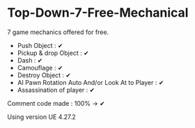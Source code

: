 # Top-Down-7-Free-Mechanical
7 game mechanics offered for free.

- Push Object : ✔
- Pickup & drop Object : ✔
- Dash : ✔
- Camouflage : ✔
- Destroy Object : ✔
- AI Pawn Rotation Auto And/or Look At to Player : ✔
- Assassination of player : ✔

Comment code made : 100% -> ✔

Using version UE 4.27.2
